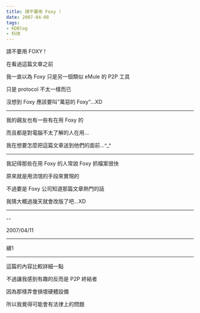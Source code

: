 ```yaml
---
title: 請不要用 Foxy !
date: 2007-04-08
tags:
- KDBlog
- 科技
---
```

請不要用 FOXY !



在看過這篇文章之前

我一直以為 Foxy 只是另一個類似 eMule 的 P2P 工具

只是 protocol 不太一樣而已

沒想到 Foxy 應該要叫"萬惡的 Foxy"...XD

---

我的親友也有一些有在用 Foxy 的

而且都是對電腦不太了解的人在用...

我在想要怎麼把這篇文章送到他們的面前...^_^

---

我記得那些在用 Foxy 的人常說 Foxy 抓檔案很快

原來就是用流氓的手段來實現的

不過要是 Foxy 公司知道那篇文章熱門的話

我猜大概過幾天就會改版了吧...XD

---

--

2007/04/11

---

續1

---

這篇的內容比較詳細一點

不過讓我感到有趣的反而是 P2P 終結者

因為那樣弄會損壞硬體設備

所以我覺得可能會有法律上的問題

